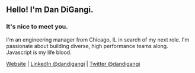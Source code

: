 ## Hello! I'm Dan DiGangi.
### It's nice to meet you.

I'm an engineering manager from Chicago, IL in search of my next role. I'm passionate about building diverse, high performance teams along. Javascript is my life blood.

[Website](https://dandigangi.com) | [LinkedIn @dandigangi](https://linkedin.com/in/dandigangi) | [Twitter @dandigangi](https://twitter.com/dandigangi)
